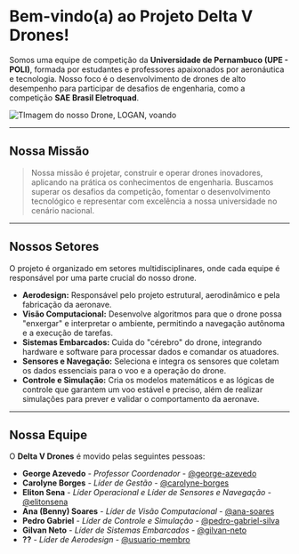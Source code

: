 # Bem-vindo(a) ao Projeto Delta V Drones! 

Somos uma equipe de competição da **Universidade de Pernambuco (UPE - POLI)**, formada por estudantes e professores apaixonados por aeronáutica e tecnologia. Nosso foco é o desenvolvimento de drones de alto desempenho para participar de desafios de engenharia, como a competição **SAE Brasil Eletroquad**.

![TImagem do nosso Drone, LOGAN, voando](droneLOGAN.JPG)

---

## Nossa Missão

> Nossa missão é projetar, construir e operar drones inovadores, aplicando na prática os conhecimentos de engenharia. Buscamos superar os desafios da competição, fomentar o desenvolvimento tecnológico e representar com excelência a nossa universidade no cenário nacional.

---

##  Nossos Setores

O projeto é organizado em setores multidisciplinares, onde cada equipe é responsável por uma parte crucial do nosso drone.

* **Aerodesign:** Responsável pelo projeto estrutural, aerodinâmico e pela fabricação da aeronave.
* **Visão Computacional:** Desenvolve algoritmos para que o drone possa "enxergar" e interpretar o ambiente, permitindo a navegação autônoma e a execução de tarefas.
* **Sistemas Embarcados:** Cuida do "cérebro" do drone, integrando hardware e software para processar dados e comandar os atuadores.
* **Sensores e Navegação:** Seleciona e integra os sensores que coletam os dados essenciais para o voo e a operação do drone.
* **Controle e Simulação:** Cria os modelos matemáticos e as lógicas de controle que garantem um voo estável e preciso, além de realizar simulações para prever e validar o comportamento da aeronave.

---

## Nossa Equipe

O **Delta V Drones** é movido pelas seguintes pessoas:

* **George Azevedo** - *Professor Coordenador* - [@george-azevedo](https://www.linkedin.com/in/george-azevedo-01970674/)
* **Carolyne Borges** - *Líder de Gestão* - [@carolyne-borges](https://www.linkedin.com/in/carolyne-borges-476a14371/)
* **Eliton Sena** - *Líder Operacional e Líder de Sensores e Navegação* - [@elitonsena](https://www.linkedin.com/in/elitonsena/)
* **Ana (Benny) Soares** - *Líder de Visão Computacional* - [@ana-soares](https://www.linkedin.com/in/ana-soares-absn1/)
* **Pedro Gabriel** - *Líder de Controle e Simulação* - [@pedro-gabriel-silva](https://www.linkedin.com/in/pedro-gabriel-silva-8541b3261/)
* **Gilvan Neto** - *Líder de Sistemas Embarcados* - [@gilvan-neto](https://www.linkedin.com/in/gilvan-neto-51124a2b0/)
* **??** - *Líder de Aerodesign* - [@usuario-membro](https://github.com/usuario-membro)
